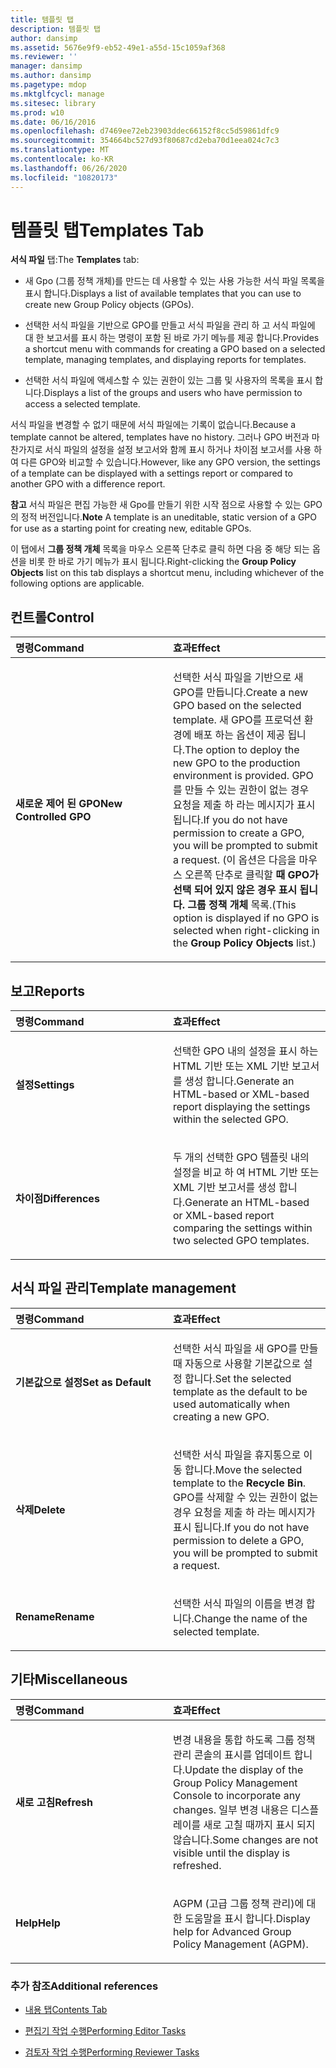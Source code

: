```yaml
---
title: 템플릿 탭
description: 템플릿 탭
author: dansimp
ms.assetid: 5676e9f9-eb52-49e1-a55d-15c1059af368
ms.reviewer: ''
manager: dansimp
ms.author: dansimp
ms.pagetype: mdop
ms.mktglfcycl: manage
ms.sitesec: library
ms.prod: w10
ms.date: 06/16/2016
ms.openlocfilehash: d7469ee72eb23903ddec66152f8cc5d59861dfc9
ms.sourcegitcommit: 354664bc527d93f80687cd2eba70d1eea024c7c3
ms.translationtype: MT
ms.contentlocale: ko-KR
ms.lasthandoff: 06/26/2020
ms.locfileid: "10820173"
---
```

# <span data-ttu-id="ae3e8-103">템플릿 탭</span><span class="sxs-lookup"><span data-stu-id="ae3e8-103">Templates Tab</span></span>


<span data-ttu-id="ae3e8-104">**서식 파일** 탭:</span><span class="sxs-lookup"><span data-stu-id="ae3e8-104">The **Templates** tab:</span></span>

-   <span data-ttu-id="ae3e8-105">새 Gpo (그룹 정책 개체)를 만드는 데 사용할 수 있는 사용 가능한 서식 파일 목록을 표시 합니다.</span><span class="sxs-lookup"><span data-stu-id="ae3e8-105">Displays a list of available templates that you can use to create new Group Policy objects (GPOs).</span></span>

-   <span data-ttu-id="ae3e8-106">선택한 서식 파일을 기반으로 GPO를 만들고 서식 파일을 관리 하 고 서식 파일에 대 한 보고서를 표시 하는 명령이 포함 된 바로 가기 메뉴를 제공 합니다.</span><span class="sxs-lookup"><span data-stu-id="ae3e8-106">Provides a shortcut menu with commands for creating a GPO based on a selected template, managing templates, and displaying reports for templates.</span></span>

-   <span data-ttu-id="ae3e8-107">선택한 서식 파일에 액세스할 수 있는 권한이 있는 그룹 및 사용자의 목록을 표시 합니다.</span><span class="sxs-lookup"><span data-stu-id="ae3e8-107">Displays a list of the groups and users who have permission to access a selected template.</span></span>

<span data-ttu-id="ae3e8-108">서식 파일을 변경할 수 없기 때문에 서식 파일에는 기록이 없습니다.</span><span class="sxs-lookup"><span data-stu-id="ae3e8-108">Because a template cannot be altered, templates have no history.</span></span> <span data-ttu-id="ae3e8-109">그러나 GPO 버전과 마찬가지로 서식 파일의 설정을 설정 보고서와 함께 표시 하거나 차이점 보고서를 사용 하 여 다른 GPO와 비교할 수 있습니다.</span><span class="sxs-lookup"><span data-stu-id="ae3e8-109">However, like any GPO version, the settings of a template can be displayed with a settings report or compared to another GPO with a difference report.</span></span>

<span data-ttu-id="ae3e8-110">**참고**  서식 파일은 편집 가능한 새 Gpo를 만들기 위한 시작 점으로 사용할 수 있는 GPO의 정적 버전입니다.</span><span class="sxs-lookup"><span data-stu-id="ae3e8-110">**Note** A template is an uneditable, static version of a GPO for use as a starting point for creating new, editable GPOs.</span></span>

 

<span data-ttu-id="ae3e8-111">이 탭에서 **그룹 정책 개체** 목록을 마우스 오른쪽 단추로 클릭 하면 다음 중 해당 되는 옵션을 비롯 한 바로 가기 메뉴가 표시 됩니다.</span><span class="sxs-lookup"><span data-stu-id="ae3e8-111">Right-clicking the **Group Policy Objects** list on this tab displays a shortcut menu, including whichever of the following options are applicable.</span></span>

## <span data-ttu-id="ae3e8-112">컨트롤</span><span class="sxs-lookup"><span data-stu-id="ae3e8-112">Control</span></span>


<table>
<colgroup>
<col width="50%" />
<col width="50%" />
</colgroup>
<thead>
<tr class="header">
<th align="left"><span data-ttu-id="ae3e8-113">명령</span><span class="sxs-lookup"><span data-stu-id="ae3e8-113">Command</span></span></th>
<th align="left"><span data-ttu-id="ae3e8-114">효과</span><span class="sxs-lookup"><span data-stu-id="ae3e8-114">Effect</span></span></th>
</tr>
</thead>
<tbody>
<tr class="odd">
<td align="left"><p><strong><span data-ttu-id="ae3e8-115">새로운 제어 된 GPO</span><span class="sxs-lookup"><span data-stu-id="ae3e8-115">New Controlled GPO</span></span></strong></p></td>
<td align="left"><p><span data-ttu-id="ae3e8-116">선택한 서식 파일을 기반으로 새 GPO를 만듭니다.</span><span class="sxs-lookup"><span data-stu-id="ae3e8-116">Create a new GPO based on the selected template.</span></span> <span data-ttu-id="ae3e8-117">새 GPO를 프로덕션 환경에 배포 하는 옵션이 제공 됩니다.</span><span class="sxs-lookup"><span data-stu-id="ae3e8-117">The option to deploy the new GPO to the production environment is provided.</span></span> <span data-ttu-id="ae3e8-118">GPO를 만들 수 있는 권한이 없는 경우 요청을 제출 하 라는 메시지가 표시 됩니다.</span><span class="sxs-lookup"><span data-stu-id="ae3e8-118">If you do not have permission to create a GPO, you will be prompted to submit a request.</span></span> <span data-ttu-id="ae3e8-119">(이 옵션은 다음을 마우스 오른쪽 단추로 클릭할 <strong> 때 GPO가 선택 되어 있지 않은 경우 표시 됩니다. 그룹 정책 개체 </strong> 목록.</span><span class="sxs-lookup"><span data-stu-id="ae3e8-119">(This option is displayed if no GPO is selected when right-clicking in the <strong>Group Policy Objects</strong> list.)</span></span></p></td>
</tr>
</tbody>
</table>

 

## <span data-ttu-id="ae3e8-120">보고</span><span class="sxs-lookup"><span data-stu-id="ae3e8-120">Reports</span></span>


<table>
<colgroup>
<col width="50%" />
<col width="50%" />
</colgroup>
<thead>
<tr class="header">
<th align="left"><span data-ttu-id="ae3e8-121">명령</span><span class="sxs-lookup"><span data-stu-id="ae3e8-121">Command</span></span></th>
<th align="left"><span data-ttu-id="ae3e8-122">효과</span><span class="sxs-lookup"><span data-stu-id="ae3e8-122">Effect</span></span></th>
</tr>
</thead>
<tbody>
<tr class="odd">
<td align="left"><p><strong><span data-ttu-id="ae3e8-123">설정</span><span class="sxs-lookup"><span data-stu-id="ae3e8-123">Settings</span></span></strong></p></td>
<td align="left"><p><span data-ttu-id="ae3e8-124">선택한 GPO 내의 설정을 표시 하는 HTML 기반 또는 XML 기반 보고서를 생성 합니다.</span><span class="sxs-lookup"><span data-stu-id="ae3e8-124">Generate an HTML-based or XML-based report displaying the settings within the selected GPO.</span></span></p></td>
</tr>
<tr class="even">
<td align="left"><p><strong><span data-ttu-id="ae3e8-125">차이점</span><span class="sxs-lookup"><span data-stu-id="ae3e8-125">Differences</span></span></strong></p></td>
<td align="left"><p><span data-ttu-id="ae3e8-126">두 개의 선택한 GPO 템플릿 내의 설정을 비교 하 여 HTML 기반 또는 XML 기반 보고서를 생성 합니다.</span><span class="sxs-lookup"><span data-stu-id="ae3e8-126">Generate an HTML-based or XML-based report comparing the settings within two selected GPO templates.</span></span></p></td>
</tr>
</tbody>
</table>

 

## <span data-ttu-id="ae3e8-127">서식 파일 관리</span><span class="sxs-lookup"><span data-stu-id="ae3e8-127">Template management</span></span>


<table>
<colgroup>
<col width="50%" />
<col width="50%" />
</colgroup>
<thead>
<tr class="header">
<th align="left"><span data-ttu-id="ae3e8-128">명령</span><span class="sxs-lookup"><span data-stu-id="ae3e8-128">Command</span></span></th>
<th align="left"><span data-ttu-id="ae3e8-129">효과</span><span class="sxs-lookup"><span data-stu-id="ae3e8-129">Effect</span></span></th>
</tr>
</thead>
<tbody>
<tr class="odd">
<td align="left"><p><strong><span data-ttu-id="ae3e8-130">기본값으로 설정</span><span class="sxs-lookup"><span data-stu-id="ae3e8-130">Set as Default</span></span></strong></p></td>
<td align="left"><p><span data-ttu-id="ae3e8-131">선택한 서식 파일을 새 GPO를 만들 때 자동으로 사용할 기본값으로 설정 합니다.</span><span class="sxs-lookup"><span data-stu-id="ae3e8-131">Set the selected template as the default to be used automatically when creating a new GPO.</span></span></p></td>
</tr>
<tr class="even">
<td align="left"><p><strong><span data-ttu-id="ae3e8-132">삭제</span><span class="sxs-lookup"><span data-stu-id="ae3e8-132">Delete</span></span></strong></p></td>
<td align="left"><p><span data-ttu-id="ae3e8-133">선택한 서식 파일을 휴지통으로 이동 <strong> </strong> 합니다.</span><span class="sxs-lookup"><span data-stu-id="ae3e8-133">Move the selected template to the <strong>Recycle Bin</strong>.</span></span> <span data-ttu-id="ae3e8-134">GPO를 삭제할 수 있는 권한이 없는 경우 요청을 제출 하 라는 메시지가 표시 됩니다.</span><span class="sxs-lookup"><span data-stu-id="ae3e8-134">If you do not have permission to delete a GPO, you will be prompted to submit a request.</span></span></p></td>
</tr>
<tr class="odd">
<td align="left"><p><strong><span data-ttu-id="ae3e8-135">Rename</span><span class="sxs-lookup"><span data-stu-id="ae3e8-135">Rename</span></span></strong></p></td>
<td align="left"><p><span data-ttu-id="ae3e8-136">선택한 서식 파일의 이름을 변경 합니다.</span><span class="sxs-lookup"><span data-stu-id="ae3e8-136">Change the name of the selected template.</span></span></p></td>
</tr>
</tbody>
</table>

 

## <span data-ttu-id="ae3e8-137">기타</span><span class="sxs-lookup"><span data-stu-id="ae3e8-137">Miscellaneous</span></span>


<table>
<colgroup>
<col width="50%" />
<col width="50%" />
</colgroup>
<thead>
<tr class="header">
<th align="left"><span data-ttu-id="ae3e8-138">명령</span><span class="sxs-lookup"><span data-stu-id="ae3e8-138">Command</span></span></th>
<th align="left"><span data-ttu-id="ae3e8-139">효과</span><span class="sxs-lookup"><span data-stu-id="ae3e8-139">Effect</span></span></th>
</tr>
</thead>
<tbody>
<tr class="odd">
<td align="left"><p><strong><span data-ttu-id="ae3e8-140">새로 고침</span><span class="sxs-lookup"><span data-stu-id="ae3e8-140">Refresh</span></span></strong></p></td>
<td align="left"><p><span data-ttu-id="ae3e8-141">변경 내용을 통합 하도록 그룹 정책 관리 콘솔의 표시를 업데이트 합니다.</span><span class="sxs-lookup"><span data-stu-id="ae3e8-141">Update the display of the Group Policy Management Console to incorporate any changes.</span></span> <span data-ttu-id="ae3e8-142">일부 변경 내용은 디스플레이를 새로 고칠 때까지 표시 되지 않습니다.</span><span class="sxs-lookup"><span data-stu-id="ae3e8-142">Some changes are not visible until the display is refreshed.</span></span></p></td>
</tr>
<tr class="even">
<td align="left"><p><strong><span data-ttu-id="ae3e8-143">Help</span><span class="sxs-lookup"><span data-stu-id="ae3e8-143">Help</span></span></strong></p></td>
<td align="left"><p><span data-ttu-id="ae3e8-144">AGPM (고급 그룹 정책 관리)에 대 한 도움말을 표시 합니다.</span><span class="sxs-lookup"><span data-stu-id="ae3e8-144">Display help for Advanced Group Policy Management (AGPM).</span></span></p></td>
</tr>
</tbody>
</table>

 

### <span data-ttu-id="ae3e8-145">추가 참조</span><span class="sxs-lookup"><span data-stu-id="ae3e8-145">Additional references</span></span>

-   [<span data-ttu-id="ae3e8-146">내용 탭</span><span class="sxs-lookup"><span data-stu-id="ae3e8-146">Contents Tab</span></span>](contents-tab.md)

-   [<span data-ttu-id="ae3e8-147">편집기 작업 수행</span><span class="sxs-lookup"><span data-stu-id="ae3e8-147">Performing Editor Tasks</span></span>](performing-editor-tasks.md)

-   [<span data-ttu-id="ae3e8-148">검토자 작업 수행</span><span class="sxs-lookup"><span data-stu-id="ae3e8-148">Performing Reviewer Tasks</span></span>](performing-reviewer-tasks.md)

 

 





